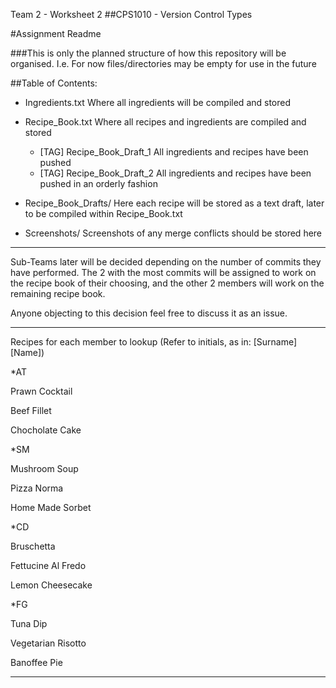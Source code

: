 Team 2 - Worksheet 2
##CPS1010 - Version Control Types

#Assignment Readme

###This is only the planned structure of how this repository will be organised. I.e. For now files/directories may be empty for use in the future

##Table of Contents:

* Ingredients.txt			Where all ingredients will be compiled and stored

* Recipe_Book.txt			Where all recipes and ingredients are compiled and stored
	* [TAG]	Recipe_Book_Draft_1		All ingredients and recipes have been pushed
	* [TAG]	Recipe_Book_Draft_2		All ingredients and recipes have been pushed in an orderly fashion

	
* Recipe_Book_Drafts/		Here each recipe will be stored as a text draft, later to be compiled within Recipe_Book.txt

* Screenshots/			Screenshots of any merge conflicts should be stored	here

---

Sub-Teams later will be decided depending on the number of commits they have
performed. The 2 with the most commits will be assigned to work on the recipe
book of their choosing, and the other 2 members will work on the remaining 
recipe book.</p>

Anyone objecting to this decision feel free to discuss it as an issue.
						
---

Recipes for each member to lookup (Refer to initials, as in: [Surname][Name])

*AT

Prawn Cocktail

Beef Fillet

Chocholate Cake

*SM

Mushroom Soup

Pizza Norma

Home Made Sorbet

*CD

Bruschetta

Fettucine Al Fredo

Lemon Cheesecake

*FG

Tuna Dip

Vegetarian Risotto

Banoffee Pie

-------------------------------------------------------------------------
